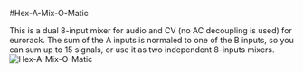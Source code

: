 #Hex-A-Mix-O-Matic

This is a dual 8-input mixer for audio and CV (no AC decoupling is used) for eurorack. The sum of the A inputs is normaled to one of the B inputs, so you can sum up to 15 signals, or use it as two independent 8-inputs mixers.
![Hex-A-Mix-O-Matic](photos/20231112_135805_scaled.png)

